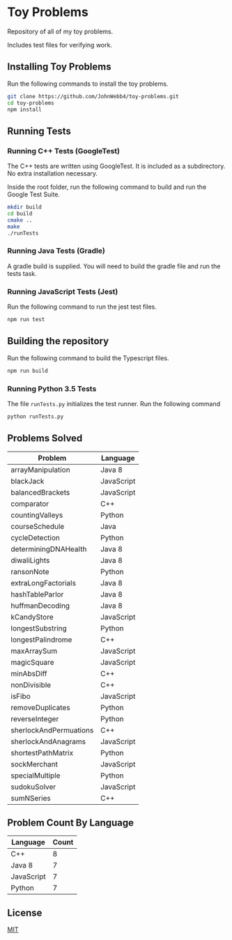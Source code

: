 # Toy Problems

Repository of all of my toy problems.

Includes test files for verifying work.

## Installing Toy Problems

Run the following commands to install the toy problems.

```sh
git clone https://github.com/JohnWebb4/toy-problems.git
cd toy-problems
npm install
```

## Running Tests

### Running C++ Tests (GoogleTest)

The C++ tests are written using GoogleTest. It is included as a subdirectory. No extra installation necessary.

Inside the root folder, run the following command to build and run the Google Test Suite.

```sh
mkdir build
cd build
cmake ..
make
./runTests
```

### Running Java Tests (Gradle)

A gradle build is supplied. You will need to build the gradle file and run the tests task.

### Running JavaScript Tests (Jest)

Run the following command to run the jest test files.

```sh
npm run test
```

## Building the repository

Run the following command to build the Typescript files.

```sh
npm run build
```

### Running Python 3.5 Tests

The file `runTests.py` initializes the test runner. Run the following command

```sh
python runTests.py
```

## Problems Solved

| Problem                | Language   |
| ---------------------- | ---------- |
| arrayManipulation      | Java 8     |
| blackJack              | JavaScript |
| balancedBrackets       | JavaScript |
| comparator             | C++        |
| countingValleys        | Python     |
| courseSchedule         | Java       |
| cycleDetection         | Python     |
| determiningDNAHealth   | Java 8     |
| diwaliLights           | Java 8     |
| ransonNote             | Python     |
| extraLongFactorials    | Java 8     |
| hashTableParlor        | Java 8     |
| huffmanDecoding        | Java 8     |
| kCandyStore            | JavaScript |
| longestSubstring       | Python     |
| longestPalindrome      | C++        |
| maxArraySum            | JavaScript |
| magicSquare            | JavaScript |
| minAbsDiff             | C++        |
| nonDivisible           | C++        |
| isFibo                 | JavaScript |
| removeDuplicates       | Python     |
| reverseInteger         | Python     |
| sherlockAndPermuations | C++        |
| sherlockAndAnagrams    | JavaScript |
| shortestPathMatrix     | Python     |
| sockMerchant           | JavaScript |
| specialMultiple        | Python     |
| sudokuSolver           | JavaScript |
| sumNSeries             | C++        |

## Problem Count By Language

| Language   | Count |
| ---------- | ----- |
| C++        | 8     |
| Java 8     | 7     |
| JavaScript | 7     |
| Python     | 7     |

## License

[MIT](/LICENSE)
